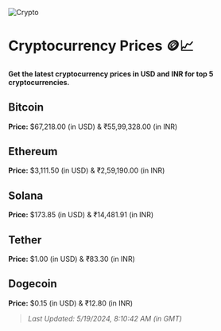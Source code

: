 
![Crypto](https://www.techguide.com.au/wp-content/uploads/2020/11/crypto3.jpeg)

# Cryptocurrency Prices 🪙📈

#### Get the latest cryptocurrency prices in USD and INR for top 5 cryptocurrencies.

## Bitcoin

**Price:** $67,218.00 (in USD) & ₹55,99,328.00 (in INR)

## Ethereum

**Price:** $3,111.50 (in USD) & ₹2,59,190.00 (in INR)

## Solana

**Price:** $173.85 (in USD) & ₹14,481.91 (in INR)

## Tether

**Price:** $1.00 (in USD) & ₹83.30 (in INR)

## Dogecoin

**Price:** $0.15 (in USD) & ₹12.80 (in INR)

> _Last Updated: 5/19/2024, 8:10:42 AM (in GMT)_
